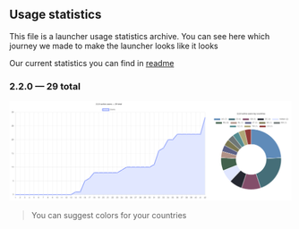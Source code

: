## Usage statistics

This file is a launcher usage statistics archive. You can see here which journey we made to make the launcher looks like it looks

Our current statistics you can find in [readme](../../README.md)

### 2.2.0 — 29 total

<img src="../pics/stats/2.2.0.png">

> You can suggest colors for your countries